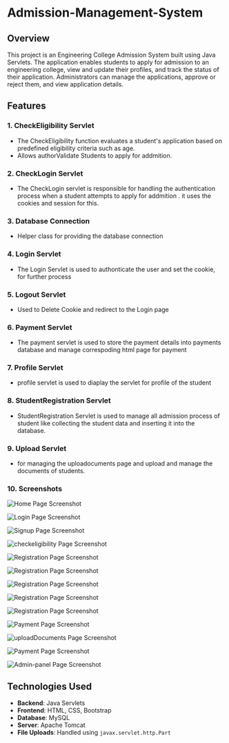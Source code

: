 # Admission-Management-System

## Overview
This project is an Engineering College Admission System built using Java Servlets. The application enables students to apply for admission to an engineering college, view and update their profiles, and track the status of their application. Administrators can manage the applications, approve or reject them, and view application details.

## Features
### 1. **CheckEligibility Servlet**
-  The CheckEligibility function evaluates a student's application based on predefined eligibility criteria such as age.
- Allows authorValidate Students to apply for addmition.

### 2. **CheckLogin Servlet**
-  The CheckLogin servlet is responsible for handling the authentication process when a student attempts to apply for addmition . it uses the cookies and session for this.

### 3. **Database Connection**
- Helper class for providing the database connection

### 4. **Login Servlet**
- The Login Servlet is used to authonticate the user and set the cookie, for further process

### 5. **Logout Servlet**
- Used to Delete Cookie and redirect to the Login page

### 6. **Payment Servlet**
- The payment servlet is used to store the payment details into payments database and manage correspoding html page for payment

### 7. **Profile Servlet**
- profile servlet is used to diaplay the servlet for profile of the student

### 8. **StudentRegistration Servlet**
- StudentRegistration Servlet is used to manage all admission process of student like collecting the student data and inserting it      into  the database.

### 9. **Upload Servlet**
- for managing the uploadocuments page and upload and manage the documents of students.


### 10. **Screenshots**

![Home Page Screenshot](screenshot/home.png)

![Login Page Screenshot](screenshot/Login.png)

![Signup Page Screenshot](screenshot/signup.png)

![checkeligibility  Page Screenshot](screenshot/checkeligibility.png)

![Registration Page Screenshot](screenshot/apply_1.png)

![Registration Page Screenshot](screenshot/apply_2.png)

![Registration Page Screenshot](screenshot/apply_3.png)

![Registration Page Screenshot](screenshot/apply_4.png)

![Registration Page Screenshot](screenshot/apply_5.png)

![Payment Page Screenshot](screenshot/payment.png)

![uploadDocuments Page Screenshot](screenshot/uploadDocuments.png)

![Payment Page Screenshot](screenshot/payment.png)

![Admin-panel Page Screenshot](screenshot/admin.png)

## Technologies Used
- **Backend**: Java Servlets
- **Frontend**: HTML, CSS, Bootstrap
- **Database**: MySQL
- **Server**: Apache Tomcat
- **File Uploads**: Handled using `javax.servlet.http.Part` 
